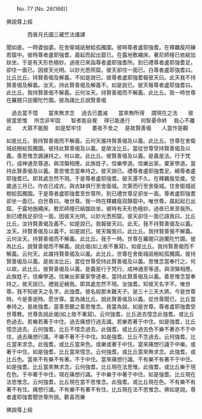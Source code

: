 ﻿　　No. 77 [No. 26(166)]

佛說尊上經

　　　　西晉月氏國三藏竺法護譯


聞如是。一時婆伽婆。在舍衛城祇樹給孤獨園。彼時尊者盧耶強耆。在釋羈瘦阿練若窟中。彼時尊者盧耶強耆。晨起而起出窟已。在露地敷繩床。著尼師檀已依結加趺坐。于是有天形色極妙。過夜已來詣尊者盧耶強耆所。到已禮尊者盧耶強耆足。卻住一面已。因彼天光明。以妙光悉照窟。彼天卻住一面已。白尊者盧耶強耆曰。比丘比丘。持賢善偈及解義。不如是說已。彼尊者盧耶強耆報彼天曰。此天我不持賢善偈及解義。汝天。持此賢善偈及解義不。如是說已。彼天報尊者盧耶強耆曰。此比丘。我持賢善偈不解義。云何汝天。持賢善偈而不解義。此比丘。我一時世尊在羅閱只迦蘭陀竹園。彼為諸比丘說賢善偈

　過去當不憶　　當來無求念
　過去已盡滅　　當來無所得
　謂現在之法　　彼彼當思惟
　所念非牢固　　智者能自覺
　得已能進行　　何智憂命終
　我心不離此　　大眾不能脫
　如是堅牢住　　晝夜不舍之
　是故賢善偈　　人當作是觀　

如是比丘。我持賢善偈而不解義。云何天誰持賢善偈及以義。此比丘。世尊在舍衛城祇樹給孤獨園。彼持此賢善偈及以義。是故汝比丘。當從世尊受持賢善偈及以義。善思惟念諷誦持之。何以故。此比丘。彼賢善偈及以義。是義是法。行于梵行。成神通至尊道。與涅槃相應。此族姓子。信樂學道。信樂出家。棄家學道。當持此賢善偈及以義。善思惟念當奉持之。彼天說已。禮尊者盧耶強耆足。繞尊者盧耶強耆已。即其處忽然不現。于是尊者盧耶強耆。彼天還不久。在釋羈瘦受歲。受歲過三月已。作衣已成衣。與衣缽俱行至舍衛城。次第而行至舍衛城。住舍衛城祇樹給孤獨園。于是尊者盧耶強耆至世尊所。到已禮世尊足卻坐一面。尊者盧耶強耆卻坐一面已。白世尊曰。唯世尊。我一時在釋羈瘦寂靜窟中。唯世尊。晨起起已出窟。于露地施繩床。敷尼師檀已結跏趺坐。彼時有天形色極妙。過夜已來至我所。到已禮我足卻住一面。因彼天光明。以妙光悉照窟。彼天卻住一面已語我曰。比丘比丘。汝持賢善偈及義不。如是說已。我報彼天曰。此天。我不持賢善偈及以義。汝天。持賢善偈及以義不。如是說已。彼天報我曰。此比丘。我持賢善偈不解義。云何汝天。持賢善偈而不解義。此比丘。我于一時。世尊在羅閱只迦蘭陀竹園。彼為比丘。說賢善偈而不解義。說此偈(如上故不重寫)。如是比丘。我持賢善偈而不解義。云何天。此誰持賢善偈及以義。此比丘。世尊在舍衛城祇樹給孤獨園。彼持賢善偈及以義。是故汝比丘。當從世尊受持此賢善偈及以義。思惟念當奉行之。何以故。此比丘。彼賢善偈及以義。是義是行于梵行。成神通至等道。與涅槃相應。此族姓子。信樂學道。信樂出家棄家學道者。當持此賢善偈及以義。善思惟念當奉持之。彼天說已。禮我足繞我。即其處忽然不現。汝強耆。知彼天名字不。唯世尊。我不知彼天之名字。此強耆。彼名般那末難天子。是三十三天大將。今是世尊時。今是善逝時。愿世尊。當為諸比丘。說此賢善偈及以義。從世尊聞已。比丘當奉持之。是故強耆。當善思聽之善思惟念。我當為說。如是世尊。尊者盧耶強耆受世尊教。世尊告說此偈(如上故不重寫)。云何強耆。比丘過去憶念此強耆。或比丘色過去。若樂若著于中住。過去痛想行過去識。若樂若著于中住。如是強耆。比丘憶念過去。云何強耆。比丘不憶念過去。此強耆。或比丘過去色不樂不著亦不于中住。過去痛想行識。不樂不著不于中住。如是強耆。比丘不念過去。云何強耆。比丘當來求念。此強耆。或比丘當來色。或樂或著于中住。當來痛想行識于中樂。或著于中住。如是強耆。比丘當來憶念。云何強耆。或比丘當來無求念。此強耆。或比丘色。當來不有樂不有著。不于中住。當來痛想行識。不有樂不有著不于中住。如是強耆。比丘當來無求念。云何強耆。比丘現在法思惟。此強耆。或比丘樂于現在色。于中著于中住。現在痛想行識。于中樂于中著于中住。如是強耆。比丘現在法思惟念。云何強耆。比丘現在當不思惟念。此強耆。或比丘現在色。不有樂不有著不有住。痛想行識。不有樂不有著不有住。比丘現在法不思惟念。佛如是說。尊者盧耶強耆聞世尊所說。歡喜而樂

佛說尊上經
